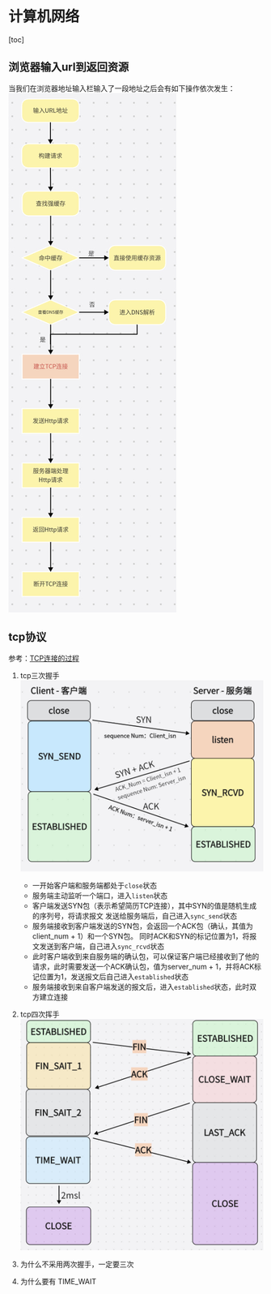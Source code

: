 # 计算机网络

[toc]

## 浏览器输入url到返回资源

当我们在浏览器地址输入栏输入了一段地址之后会有如下操作依次发生：
![浏览器输入url到返回资源](../pic/输入url后.jpeg)

## tcp协议

参考：[TCP连接的过程](https://blog.csdn.net/weixin_51338848/article/details/127691543)

1. tcp三次握手
![三次握手](../pic/tcp三次握手.jpeg)

    - 一开始客户端和服务端都处于`close`状态
    - 服务端主动监听一个端口，进入`listen`状态
    - 客户端发送SYN包（表示希望简历TCP连接），其中SYN的值是随机生成的序列号，将请求报文
    发送给服务端后，自己进入`sync_send`状态
    - 服务端接收到客户端发送的SYN包，会返回一个ACK包（确认，其值为client_num + 1）和一个SYN包。
    同时ACK和SYN的标记位置为1，将报文发送到客户端，自己进入`sync_rcvd`状态
    - 此时客户端收到来自服务端的确认包，可以保证客户端已经接收到了他的请求，此时需要发送一个ACK确认包，值为server_num + 1，并将ACK标记位置为1，发送报文后自己进入`established`状态
    - 服务端接收到来自客户端发送的报文后，进入`established`状态，此时双方建立连接

2. tcp四次挥手
![四次挥手](../pic/tcp四次挥手.jpeg)

3. 为什么不采用两次握手，一定要三次

4. 为什么要有 TIME_WAIT

